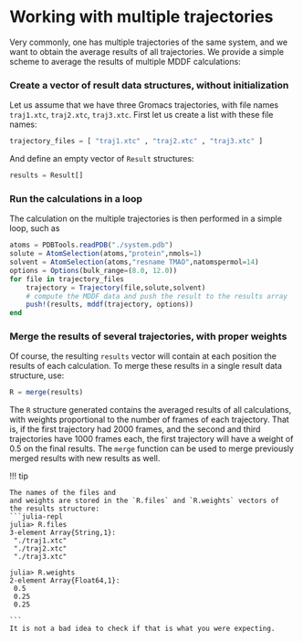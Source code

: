 # Working with multiple trajectories

Very commonly, one has multiple trajectories of the same system, and we
want to obtain the average results of all trajectories. We provide a
simple scheme to average the results of multiple MDDF calculations:

### Create a vector of result data structures, without initialization

Let us assume that we have three Gromacs trajectories, with file names
`traj1.xtc`, `traj2.xtc`, `traj3.xtc`. First let us create a list with
these file names:

```julia
trajectory_files = [ "traj1.xtc" , "traj2.xtc" , "traj3.xtc" ]
```

And define an empty vector of `Result` structures:

```julia
results = Result[]
```

### Run the calculations in a loop

The calculation on the multiple trajectories is then performed in a
simple loop, such as

```julia
atoms = PDBTools.readPDB("./system.pdb")
solute = AtomSelection(atoms,"protein",nmols=1)
solvent = AtomSelection(atoms,"resname TMAO",natomspermol=14)
options = Options(bulk_range=(8.0, 12.0))
for file in trajectory_files
    trajectory = Trajectory(file,solute,solvent)
    # compute the MDDF data and push the result to the results array
    push!(results, mddf(trajectory, options))
end
```

### Merge the results of several trajectories, with proper weights

Of course, the resulting `results` vector will contain at each position
the results of each calculation. To merge these results in a single
result data structure, use:

```julia
R = merge(results)
```

The `R` structure generated contains the averaged results of all
calculations, with weights proportional to the number of frames of each
trajectory. That is, if the first trajectory had 2000 frames, and the
second and third trajectories have 1000 frames each, the first
trajectory will have a weight of 0.5 on the final results. The `merge` function
can be used to merge previously merged results with new results as well.

!!! tip

    The names of the files and
    and weights are stored in the `R.files` and `R.weights` vectors of
    the results structure:
    ```julia-repl
    julia> R.files
    3-element Array{String,1}:
     "./traj1.xtc"
     "./traj2.xtc"
     "./traj3.xtc"
    
    julia> R.weights
    2-element Array{Float64,1}:
     0.5
     0.25
     0.25
    
    ```
    It is not a bad idea to check if that is what you were expecting.



